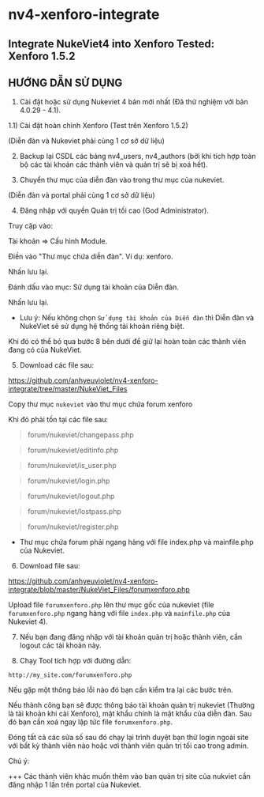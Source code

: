 # nv4-xenforo-integrate
Integrate NukeViet4 into Xenforo
Tested: Xenforo 1.5.2
------------------------------------------------------------

## HƯỚNG DẪN SỬ DỤNG

1) Cài đặt hoặc sử dụng Nukeviet 4 bản mới nhất (Đã thử nghiệm với bản 4.0.29 - 4.1). 


1.1) Cài đặt hoàn chỉnh Xenforo (Test trên Xenforo 1.5.2)


(Diễn đàn và Nukeviet phải cùng 1 cơ sở dữ liệu)


2) Backup lại CSDL các bảng nv4_users, nv4_authors (bởi khi tích hợp toàn bộ các tài khoản các thành viên và quản trị sẽ bị xoá hết).


3) Chuyển thư mục của diễn đàn vào trong thư mục của nukeviet. 


(Diễn đàn và portal phải cùng 1 cơ sở dữ liệu)


4) Đăng nhập với quyền Quản trị tối cao (God Administrator).


Truy cập vào:


Tài khoản => Cấu hình Module.

Điền vào "Thư mục chứa diễn đàn". Ví dụ: xenforo.

Nhấn lưu lại.


Đánh dấu vào mục: Sử dụng tài khoản của Diễn đàn.


Nhấn lưu lại.


+ Lưu ý: Nếu không chọn `Sử dụng tài khoản của Diễn đàn` thì Diễn đàn và NukeViet sẽ sử dụng hệ thống tài khoản riêng biệt.


Khi đó có thể bỏ qua bước 8 bên dưới để giữ lại hoàn toàn các thành viên đang có của NukeViet.


5) Download các file sau:

https://github.com/anhyeuviolet/nv4-xenforo-integrate/tree/master/NukeViet_Files

Copy thư mục `nukeviet` vào thư mục chứa forum xenforo

Khi đó phải tồn tại các file sau:

> forum/nukeviet/changepass.php

> forum/nukeviet/editinfo.php

> forum/nukeviet/is_user.php

> forum/nukeviet/login.php

> forum/nukeviet/logout.php

> forum/nukeviet/lostpass.php

> forum/nukeviet/register.php


+ Thư mục chứa forum phải ngang hàng với file index.php và mainfile.php của Nukeviet.

6) Download file sau:

https://github.com/anhyeuviolet/nv4-xenforo-integrate/blob/master/NukeViet_Files/forumxenforo.php

Upload file `forumxenforo.php` lên thư mục gốc của nukeviet (file `forumxenforo.php` ngang hàng với file `index.php` và `mainfile.php` của Nukeviet 4).

7) Nếu bạn đang đăng nhập với tài khoản quản trị hoặc thành viên, cần logout các tài khoản này.

8) Chạy Tool tích hợp với đường dẫn: 

`http://my_site.com/forumxenforo.php`



Nếu gặp một thông báo lỗi nào đó bạn cần kiểm tra lại các bước trên.

Nếu thành công bạn sẽ được thông báo tài khoản quản trị nukeviet (Thường là tài khoản khi cài Xenforo), mật khẩu chính là mật khẩu của diễn đàn. Sau đó bạn cần xoá ngay lập tức file `forumxenforo.php`.

Đóng tất cả các sửa số sau đó chạy lại trình duyệt bạn thử login ngoài site với bất kỳ thành viên nào hoặc vơi thành viên quản trị tối cao trong admin.

Chú ý:

+++ Các thành viên khác muốn thêm vào ban quản trị site của nukviet cần đăng nhập 1 lần trên portal của Nukeviet.
